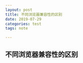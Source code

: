 ```yaml
---
layout: post
title: 不同浏览器兼容性的区别
date: 2019-07-29
categories: test
tags: note

---
```


## 不同浏览器兼容性的区别